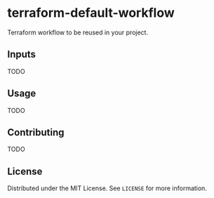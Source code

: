 # terraform-default-workflow
Terraform workflow to be reused in your project.

## Inputs
TODO


## Usage
TODO

## Contributing
TODO

## License
Distributed under the MIT License. See `LICENSE` for more information.